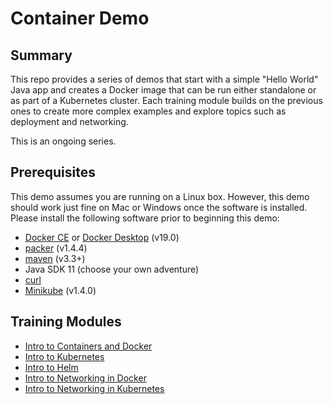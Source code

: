 # Container Demo
## Summary
This repo provides a series of demos that start with a simple "Hello World"
Java app and creates a Docker image that can be run either standalone or as
part of a Kubernetes cluster. Each training module builds on the previous ones
to create more complex examples and explore topics such as deployment and networking.

This is an ongoing series.

## Prerequisites
This demo assumes you are running on a Linux box. However, this demo should
work just fine on Mac or Windows once the software is installed. Please
install the following software prior to beginning this demo:

* [Docker CE](https://docs.docker.com/install/) or [Docker Desktop](https://www.docker.com/products/docker-desktop) (v19.0)
* [packer](https://packer.io/downloads.html) (v1.4.4)
* [maven](https://maven.apache.org/download.cgi) (v3.3+)
* Java SDK 11 (choose your own adventure)
* [curl](https://github.com/curl/curl)
* [Minikube](https://kubernetes.io/docs/tasks/tools/install-minikube/) (v1.4.0)

## Training Modules
* [Intro to Containers and Docker](doc/intro_to_containers.md)
* [Intro to Kubernetes](doc/intro_to_kubernetes.md)
* [Intro to Helm]()
* [Intro to Networking in Docker]()
* [Intro to Networking in Kubernetes]()
